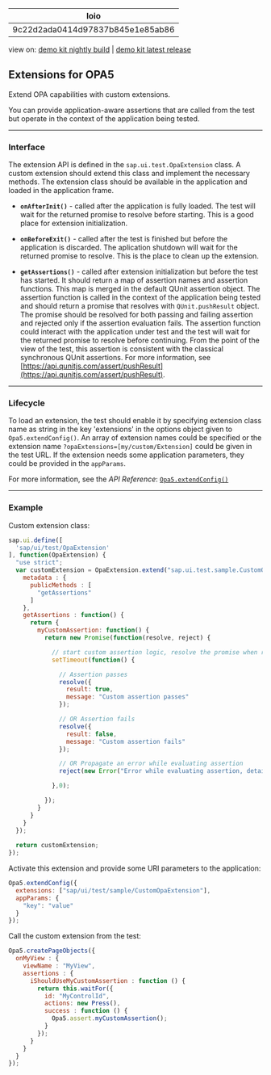 <!-- loio9c22d2ada0414d97837b845e1e85ab86 -->

| loio |
| -----|
| 9c22d2ada0414d97837b845e1e85ab86 |

<div id="loio">

view on: [demo kit nightly build](https://openui5nightly.hana.ondemand.com/#/topic/9c22d2ada0414d97837b845e1e85ab86) | [demo kit latest release](https://openui5.hana.ondemand.com/#/topic/9c22d2ada0414d97837b845e1e85ab86)</div>

## Extensions for OPA5

Extend OPA capabilities with custom extensions.

You can provide application-aware assertions that are called from the test but operate in the context of the application being tested.

***

<a name="loio9c22d2ada0414d97837b845e1e85ab86__section_nng_x5k_b1b"/>

### Interface

The extension API is defined in the `sap.ui.test.OpaExtension` class. A custom extension should extend this class and implement the necessary methods. The extension class should be available in the application and loaded in the application frame.

-   **`onAfterInit()`** - called after the application is fully loaded. The test will wait for the returned promise to resolve before starting. This is a good place for extension initialization.

-   **`onBeforeExit()`** - called after the test is finished but before the application is discarded. The aplication shutdown will wait for the returned promise to resolve. This is the place to clean up the extension.

-   **`getAssertions()`** - called after extension initialization but before the test has started. It should return a map of assertion names and assertion functions. This map is merged in the default QUnit assertion object. The assertion function is called in the context of the application being tested and should return a promise that resolves with `QUnit.pushResult` object. The promise should be resolved for both passing and failing assertion and rejected only if the assertion evaluation fails. The assertion function could interact with the application under test and the test will wait for the returned promise to resolve before continuing. From the point of the view of the test, this assertion is consistent with the classical synchronous QUnit assertions. For more information, see [https://api.qunitjs.com/assert/pushResult](https://api.qunitjs.com/assert/pushResult).


***

<a name="loio9c22d2ada0414d97837b845e1e85ab86__section_nnd_y5k_b1b"/>

### Lifecycle

To load an extension, the test should enable it by specifying extension class name as string in the key 'extensions' in the options object given to `Opa5.extendConfig()`. An array of extension names could be specified or the extension name `?opaExtensions=[my/custom/Extension]` could be given in the test URL. If the extension needs some application parameters, they could be provided in the `appParams`.

For more information, see the *API Reference*: [ `Opa5.extendConfig()`](https://openui5.hana.ondemand.com/#/api/sap.ui.test.Opa5/methods/sap.ui.test.Opa5.extendConfig) 

***

<a name="loio9c22d2ada0414d97837b845e1e85ab86__section_oc2_y5k_b1b"/>

### Example

Custom extension class:

``` js
sap.ui.define([
  'sap/ui/test/OpaExtension'
], function(OpaExtension) {
  "use strict";
  var customExtension = OpaExtension.extend("sap.ui.test.sample.CustomOpaExtension", {
    metadata : {
      publicMethods : [
        "getAssertions"
      ]
    },
    getAssertions : function() {
      return {
        myCustomAssertion: function() {
          return new Promise(function(resolve, reject) {

            // start custom assertion logic, resolve the promise when ready
            setTimeout(function() {

              // Assertion passes
              resolve({
                result: true,
                message: "Custom assertion passes"
              });

              // OR Assertion fails
              resolve({
                result: false,
                message: "Custom assertion fails"
              });

              // OR Propagate an error while evaluating assertion
              reject(new Error("Error while evaluating assertion, details: " + details));

            },0);

          });
        }
      }
    }
  });
  
  return customExtension;
});
```

Activate this extension and provide some URI parameters to the application:

``` js
Opa5.extendConfig({
  extensions: ["sap/ui/test/sample/CustomOpaExtension"],
  appParams: {
    "key": "value"
  }
});
```

Call the custom extension from the test:

``` js
Opa5.createPageObjects({
  onMyView : {
    viewName : "MyView",
    assertions : {
      iShouldUseMyCustomAssertion : function () {
        return this.waitFor({
          id: "MyControlId",
          actions: new Press(),
          success : function () {
            Opa5.assert.myCustomAssertion();
          }
        });
      }
    }
  }
});
```

